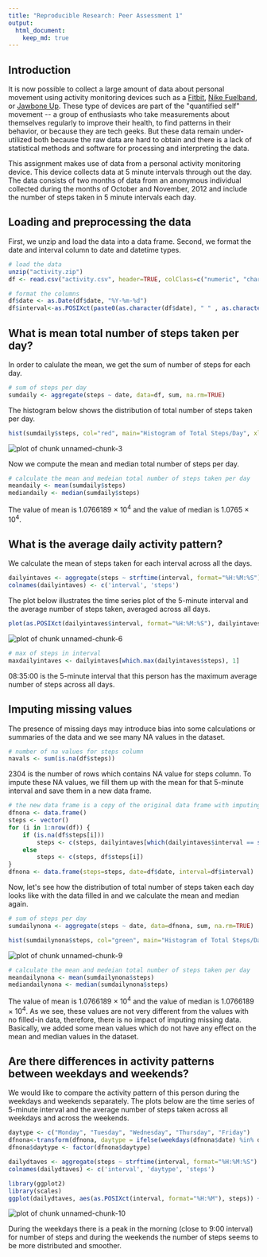 ```yaml
---
title: "Reproducible Research: Peer Assessment 1"
output: 
  html_document:
    keep_md: true
---
```


## Introduction

It is now possible to collect a large amount of data about personal
movement using activity monitoring devices such as a
[Fitbit](http://www.fitbit.com), [Nike
Fuelband](http://www.nike.com/us/en_us/c/nikeplus-fuelband), or
[Jawbone Up](https://jawbone.com/up). These type of devices are part of
the "quantified self" movement -- a group of enthusiasts who take
measurements about themselves regularly to improve their health, to
find patterns in their behavior, or because they are tech geeks. But
these data remain under-utilized both because the raw data are hard to
obtain and there is a lack of statistical methods and software for
processing and interpreting the data.

This assignment makes use of data from a personal activity monitoring
device. This device collects data at 5 minute intervals through out the
day. The data consists of two months of data from an anonymous
individual collected during the months of October and November, 2012
and include the number of steps taken in 5 minute intervals each day.

## Loading and preprocessing the data

First, we unzip and load the data into a data frame. Second, we format the date and interval column to date and datetime types.


```r
# load the data
unzip("activity.zip")
df <- read.csv("activity.csv", header=TRUE, colClass=c("numeric", "character", "numeric"), sep=",")

# format the columns
df$date <- as.Date(df$date, "%Y-%m-%d")
df$interval<-as.POSIXct(paste0(as.character(df$date), " " , as.character(df$interval %/% 100), ":", as.character(df$interval %% 100), ":00"))
```

## What is mean total number of steps taken per day?

In order to calulate the mean, we get the sum of number of steps for each day. 


```r
# sum of steps per day
sumdaily <- aggregate(steps ~ date, data=df, sum, na.rm=TRUE)
```

The histogram below shows the distribution of total number of steps taken per day.


```r
hist(sumdaily$steps, col="red", main="Histogram of Total Steps/Day", xlab="Total Steps/Day", ylab="Frequency")
```

![plot of chunk unnamed-chunk-3](figure/unnamed-chunk-3-1.png) 

Now we compute the mean and median total number of steps per day.


```r
# calculate the mean and medeian total number of steps taken per day
meandaily <- mean(sumdaily$steps)
mediandaily <- median(sumdaily$steps)
```

The value of mean is 1.0766189 &times; 10<sup>4</sup> and the value of median is 1.0765 &times; 10<sup>4</sup>.

## What is the average daily activity pattern?

We calculate the mean of steps taken for each interval across all the days.


```r
dailyintaves <- aggregate(steps ~ strftime(interval, format="%H:%M:%S"), data=df, mean, na.rm=TRUE)
colnames(dailyintaves) <- c('interval', 'steps')
```

The plot below illustrates the time series plot of the 5-minute interval and the average number of steps taken, averaged across all days.


```r
plot(as.POSIXct(dailyintaves$interval, format="%H:%M:%S"), dailyintaves$steps, type="l", xlab="Time Interval (5 minutes)", ylab="Average Number of Steps")
```

![plot of chunk unnamed-chunk-6](figure/unnamed-chunk-6-1.png) 

```r
# max of steps in interval
maxdailyintaves <- dailyintaves[which.max(dailyintaves$steps), 1]
```

08:35:00 is the 5-minute interval that this person has the maximum average number of steps across all days.

## Imputing missing values

The presence of missing days may introduce bias into some calculations or summaries of the data and we see many NA values in the dataset.


```r
# number of na values for steps column
navals <- sum(is.na(df$steps))
```

2304 is the number of rows which contains NA value for steps column. To impute these NA values, we fill them up with the mean for that 5-minute interval and save them in a new data frame.


```r
# the new data frame is a copy of the original data frame with imputing missing values
dfnona <- data.frame()
steps <- vector()
for (i in 1:nrow(df)) {
    if (is.na(df$steps[i]))
        steps <- c(steps, dailyintaves[which(dailyintaves$interval == strftime(df$interval[i], format="%H:%M:%S")),][1,2])
    else
        steps <- c(steps, df$steps[i])
}
dfnona <- data.frame(steps=steps, date=df$date, interval=df$interval)
```

Now, let's see how the distribution of total number of steps taken each day looks like with the data filled in and we calculate the mean and median again.


```r
# sum of steps per day
sumdailynona <- aggregate(steps ~ date, data=dfnona, sum, na.rm=TRUE)

hist(sumdailynona$steps, col="green", main="Histogram of Total Steps/Day", xlab="Total Steps/Day", ylab="Frequency")
```

![plot of chunk unnamed-chunk-9](figure/unnamed-chunk-9-1.png) 

```r
# calculate the mean and medeian total number of steps taken per day
meandailynona <- mean(sumdailynona$steps)
mediandailynona <- median(sumdailynona$steps)
```

The value of mean is 1.0766189 &times; 10<sup>4</sup> and the value of median is 1.0766189 &times; 10<sup>4</sup>. As we see, these values are not very different from the values with no filled-in data, therefore, there is no impact of imputing missing data. Basically, we added some mean values which do not have any effect on the mean and median values in the dataset.

## Are there differences in activity patterns between weekdays and weekends?

We would like to compare the activity pattern of this person during the weekdays and weekends separately. The plots below are the time series of 5-minute interval and the average number of steps taken across all weekdays and across the weekends.


```r
daytype <- c("Monday", "Tuesday", "Wednesday", "Thursday", "Friday")
dfnona<-transform(dfnona, daytype = ifelse(weekdays(dfnona$date) %in% daytype, "Weekday", "Weekend"))
dfnona$daytype <- factor(dfnona$daytype)

dailydtaves <- aggregate(steps ~ strftime(interval, format="%H:%M:%S") + daytype, data=dfnona, mean, na.rm=TRUE)
colnames(dailydtaves) <- c('interval', 'daytype', 'steps')

library(ggplot2)
library(scales)
ggplot(dailydtaves, aes(as.POSIXct(interval, format="%H:%M"), steps)) + facet_grid(daytype~.) + geom_line() + scale_x_datetime( labels=date_format("%H:%M")) + labs(x="Time Interval (5-minute)", y="Average Number of Steps")
```

![plot of chunk unnamed-chunk-10](figure/unnamed-chunk-10-1.png) 

During the weekdays there is a peak in the morning (close to 9:00 interval) for number of steps and during the weekends the number of steps seems to be more distributed and smoother.
